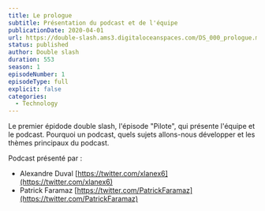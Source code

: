```yaml
---
title: Le prologue
subtitle: Présentation du podcast et de l'équipe
publicationDate: 2020-04-01
url: https://double-slash.ams3.digitaloceanspaces.com/DS_000_prologue.mp3
status: published
author: Double slash
duration: 553
season: 1
episodeNumber: 1
episodeType: full
explicit: false
categories:
  - Technology
---
```


Le premier épidode double slash, l'épisode "Pilote", qui présente l'équipe et le podcast.
Pourquoi un podcast, quels sujets allons-nous développer et les thèmes principaux du podcast.

Podcast présenté par :  
- Alexandre Duval [https://twitter.com/xlanex6](https://twitter.com/xlanex6)	
- Patrick Faramaz [https://twitter.com/PatrickFaramaz](https://twitter.com/PatrickFaramaz)


